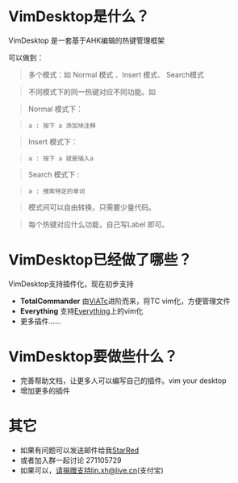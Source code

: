 # VimDesktop是什么？

VimDesktop 是一套基于AHK编辑的热键管理框架

可以做到：

> 多个模式：如 Normal 模式 、Insert 模式、 Search模式

> 不同模式下的同一热键对应不同功能。如

> Normal 模式下：

>     a : 按下 a 添加块注释

> Insert 模式下：

>     a : 按下 a 就是插入a

> Search 模式下 :

>     a : 搜索特定的单词

> 模式间可以自由转换，只需要少量代码。

> 每个热键对应什么功能，自己写Label 即可。


# VimDesktop已经做了哪些？

VimDesktop支持插件化，现在初步支持
+ __TotalCommander__ 由[ViATc](http://xbeta.info/viatc.htm)进阶而来，将TC vim化，方便管理文件
+ __Everything__ 支持[Everything](http://xbeta.info/everything-search-tool.htm)上的vim化
+ 更多插件……

# VimDesktop要做些什么？
+ 完善帮助文档，让更多人可以编写自己的插件。vim your desktop
+ 增加更多的插件

# 其它
+ 如果有问题可以发送邮件给我[StarRed](mailto:234653915@qq.com)
+ 或者加入群一起讨论 271105729
+ 如果可以，请捐赠支持lin.xh@live.cn(支付宝)
